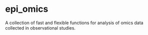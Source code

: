 # epi_omics
A collection of fast and flexible functions for analysis of omics data collected in observational studies. 

